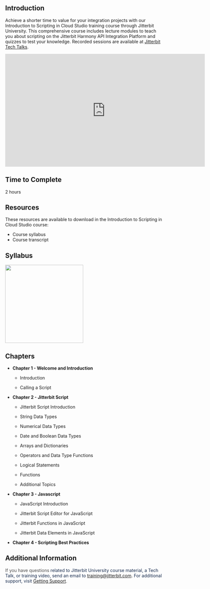 [//]: # (Introduction to Scripting in Cloud Studio)

## Introduction

Achieve a shorter time to value for your integration projects with our
Introduction to Scripting in Cloud Studio training course through
Jitterbit University. This comprehensive course includes lecture modules
to teach you about scripting on the Jitterbit Harmony API Integration
Platform and quizzes to test your knowledge. Recorded sessions are
available at [Jitterbit Tech Talks](https://success.jitterbit.com/display/DOC/Jitterbit+Tech+Talks).

<iframe src="https://player.vimeo.com/video/405431891" width="640" height="361" frameborder="0" webkitallowfullscreen="" mozallowfullscreen="" allowfullscreen=""></iframe>


## **Time to Complete**

2 hours


## **Resources**

These resources are available to download in the Introduction to
Scripting in Cloud Studio course:

-   Course syllabus
-   Course transcript


## **Syllabus**

<span class="confluence-embedded-file-wrapper conf-macro output-inline"
hasbody="false" macro-name="view-file"><a
href="https://success.jitterbit.com/download/attachments/111083757/Introduction%20to%20Scripting%20in%20Jitterbit%20Harmony%20Cloud%20Studio%20Syllabus.pdf?version=1&amp;modificationDate=1586446327087&amp;api=v2"
class="confluence-embedded-file" data-nice-type="PDF Document"
data-file-src="https://success.jitterbit.com/download/attachments/111083757/Introduction%20to%20Scripting%20in%20Jitterbit%20Harmony%20Cloud%20Studio%20Syllabus.pdf?version=1&amp;modificationDate=1586446327087&amp;api=v2"
data-linked-resource-id="111083762"
data-linked-resource-type="attachment"
data-linked-resource-container-id="111083757"
data-linked-resource-default-alias="Introduction to Scripting in Jitterbit Harmony Cloud Studio Syllabus.pdf"
data-mime-type="application/pdf" data-has-thumbnail="true"
data-linked-resource-version="1"
aria-label="Introduction to Scripting in Jitterbit Harmony Cloud Studio Syllabus.pdf"><img
src="/rest/documentConversion/latest/conversion/thumbnail/111083762/1"
height="250" /></a><span
class="companion-edit-button-placeholder edit-button-overlay"
linked-resource-container-id="111083757" linked-resource-id="111083762"
template-name="companionEditIcon" source-location="embedded-attachment">
</span></span>


## **Chapters**

-   **Chapter 1 - Welcome and Introduction**

    -   Introduction

    -   Calling a Script

-   **Chapter 2 - Jitterbit Script**

    -   Jitterbit Script Introduction

    -   String Data Types

    -   Numerical Data Types

    -   Date and Boolean Data Types

    -   Arrays and Dictionaries

    -   Operators and Data Type Functions

    -   Logical Statements

    -   Functions

    -   Additional Topics

-   **Chapter 3 - Javascript**

    -   JavaScript Introduction

    -   Jitterbit Script Editor for JavaScript

    -   Jitterbit Functions in JavaScript

    -   Jitterbit Data Elements in JavaScript

-   **Chapter 4 - Scripting Best Practices**

## Additional Information

<span class="conf-macro output-inline" hasbody="false"
macro-name="multiexcerpt-include"><span style="color: rgb(76,76,76);">If
you have questions <span style="color: rgb(23,43,77);">related to
Jitterbit University course material, a Tech Talk, or training video,
send an email to</span></span>
<a href="mailto:training@jitterbit.com" class="external-link"
rel="nofollow">training@jitterbit.com</a>.<span
style="color: rgb(76,76,76);"> <span style="color: rgb(23,43,77);">For
additional support, visit</span>
<a href="https://success.jitterbit.com/display/DOC/Getting+Support"
rel="nofollow">Getting Support</a>.</span></span>
